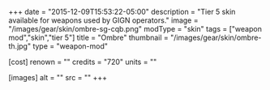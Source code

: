 +++
date = "2015-12-09T15:53:22-05:00"
description = "Tier 5 skin available for weapons used by GIGN operators."
image = "/images/gear/skin/ombre-sg-cqb.png"
modType = "skin"
tags = ["weapon mod","skin","tier 5"]
title = "Ombre"
thumbnail = "/images/gear/skin/ombre-th.jpg"
type = "weapon-mod"

[cost]
  renown = ""
  credits = "720"
  units = ""

[images]
  alt = ""
  src = ""
+++

